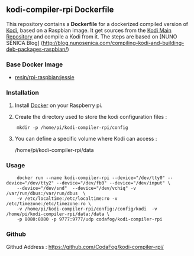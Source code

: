 ## kodi-compiler-rpi Dockerfile

This repository contains a **Dockerfile** for a dockerized compiled version of [Kodi](https://kodi.tv/download), based on a Raspbian image.
It get sources from the [Kodi Main Repository](https://github.com/xbmc/xbmc/) and compile a Kodi from it.
The steps are based on [NUNO SÉNICA Blog] (http://blog.nunosenica.com/compiling-kodi-and-building-deb-packages-raspbian/)

### Base Docker Image

* [resin/rpi-raspbian:jessie](https://hub.docker.com/r/resin/rpi-raspbian/)

### Installation

1. Install [Docker](https://www.docker.com/) on your Raspberry pi.

2. Create the directory used to store the kodi configuration files :
```
    mkdir -p /home/pi/kodi-compiler-rpi/config
```
3. You can define a specific volume where Kodi can access :

    /home/pi/kodi-compiler-rpi/data

### Usage
```
    docker run --name kodi-compiler-rpi --device="/dev/tty0" --device="/dev/tty2" --device="/dev/fb0" --device="/dev/input" \
    --device="/dev/snd"  --device="/dev/vchiq" -v /var/run/dbus:/var/run/dbus  \
    -v /etc/localtime:/etc/localtime:ro -v /etc/timezone:/etc/timezone:ro \
    -v /home/pi/kodi-compiler-rpi/config:/config/kodi  -v /home/pi/kodi-compiler-rpi/data:/data \
    -p 8080:8080 -p 9777:9777/udp codafog/kodi-compiler-rpi 
```
### Github

Githud Address : https://github.com/CodaFog/kodi-compiler-rpi/
